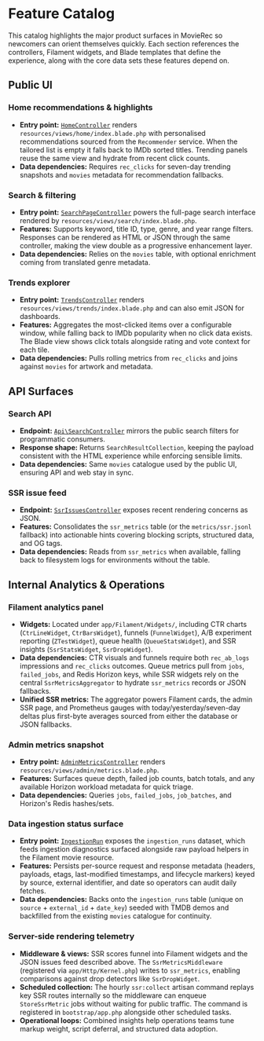 # Feature Catalog

This catalog highlights the major product surfaces in MovieRec so newcomers can orient themselves quickly. Each section references the controllers, Filament widgets, and Blade templates that define the experience, along with the core data sets these features depend on.

## Public UI

### Home recommendations & highlights
- **Entry point:** [`HomeController`](../app/Http/Controllers/HomeController.php) renders `resources/views/home/index.blade.php` with personalised recommendations sourced from the `Recommender` service. When the tailored list is empty it falls back to IMDb sorted titles. Trending panels reuse the same view and hydrate from recent click counts.
- **Data dependencies:** Requires `rec_clicks` for seven-day trending snapshots and `movies` metadata for recommendation fallbacks.

### Search & filtering
- **Entry point:** [`SearchPageController`](../app/Http/Controllers/SearchPageController.php) powers the full-page search interface rendered by `resources/views/search/index.blade.php`.
- **Features:** Supports keyword, title ID, type, genre, and year range filters. Responses can be rendered as HTML or JSON through the same controller, making the view double as a progressive enhancement layer.
- **Data dependencies:** Relies on the `movies` table, with optional enrichment coming from translated genre metadata.

### Trends explorer
- **Entry point:** [`TrendsController`](../app/Http/Controllers/TrendsController.php) renders `resources/views/trends/index.blade.php` and can also emit JSON for dashboards.
- **Features:** Aggregates the most-clicked items over a configurable window, while falling back to IMDb popularity when no click data exists. The Blade view shows click totals alongside rating and vote context for each tile.
- **Data dependencies:** Pulls rolling metrics from `rec_clicks` and joins against `movies` for artwork and metadata.

## API Surfaces

### Search API
- **Endpoint:** [`Api\SearchController`](../app/Http/Controllers/Api/SearchController.php) mirrors the public search filters for programmatic consumers.
- **Response shape:** Returns `SearchResultCollection`, keeping the payload consistent with the HTML experience while enforcing sensible limits.
- **Data dependencies:** Same `movies` catalogue used by the public UI, ensuring API and web stay in sync.

### SSR issue feed
- **Endpoint:** [`SsrIssuesController`](../app/Http/Controllers/SsrIssuesController.php) exposes recent rendering concerns as JSON.
- **Features:** Consolidates the `ssr_metrics` table (or the `metrics/ssr.jsonl` fallback) into actionable hints covering blocking scripts, structured data, and OG tags.
- **Data dependencies:** Reads from `ssr_metrics` when available, falling back to filesystem logs for environments without the table.

## Internal Analytics & Operations

### Filament analytics panel
- **Widgets:** Located under `app/Filament/Widgets/`, including CTR charts (`CtrLineWidget`, `CtrBarsWidget`), funnels (`FunnelWidget`), A/B experiment reporting (`ZTestWidget`), queue health (`QueueStatsWidget`), and SSR insights (`SsrStatsWidget`, `SsrDropWidget`).
- **Data dependencies:** CTR visuals and funnels require both `rec_ab_logs` impressions and `rec_clicks` outcomes. Queue metrics pull from `jobs`, `failed_jobs`, and Redis Horizon keys, while SSR widgets rely on the central `SsrMetricsAggregator` to hydrate `ssr_metrics` records or JSON fallbacks.
- **Unified SSR metrics:** The aggregator powers Filament cards, the admin SSR page, and Prometheus gauges with today/yesterday/seven-day deltas plus first-byte averages sourced from either the database or JSON fallbacks.

### Admin metrics snapshot
- **Entry point:** [`AdminMetricsController`](../app/Http/Controllers/AdminMetricsController.php) renders `resources/views/admin/metrics.blade.php`.
- **Features:** Surfaces queue depth, failed job counts, batch totals, and any available Horizon workload metadata for quick triage.
- **Data dependencies:** Queries `jobs`, `failed_jobs`, `job_batches`, and Horizon's Redis hashes/sets.

### Data ingestion status surface
- **Entry point:** [`IngestionRun`](../app/Models/IngestionRun.php) exposes the `ingestion_runs` dataset, which feeds ingestion diagnostics surfaced alongside raw payload helpers in the Filament movie resource.
- **Features:** Persists per-source request and response metadata (headers, payloads, etags, last-modified timestamps, and lifecycle markers) keyed by source, external identifier, and date so operators can audit daily fetches.
- **Data dependencies:** Backs onto the `ingestion_runs` table (unique on `source` + `external_id` + `date_key`) seeded with TMDB demos and backfilled from the existing `movies` catalogue for continuity.

### Server-side rendering telemetry
- **Middleware & views:** SSR scores funnel into Filament widgets and the JSON issues feed described above. The `SsrMetricsMiddleware` (registered via `app/Http/Kernel.php`) writes to `ssr_metrics`, enabling comparisons against drop detectors like `SsrDropWidget`.
- **Scheduled collection:** The hourly `ssr:collect` artisan command replays key SSR routes internally so the middleware can enqueue `StoreSsrMetric` jobs without waiting for public traffic. The command is registered in `bootstrap/app.php` alongside other scheduled tasks.
- **Operational loops:** Combined insights help operations teams tune markup weight, script deferral, and structured data adoption.
